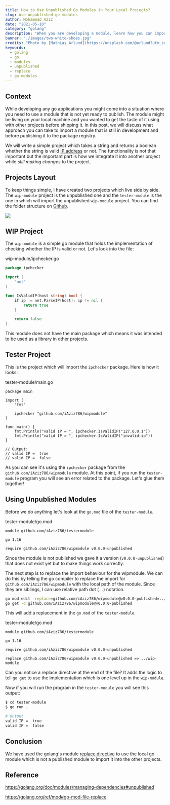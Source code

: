 ```yaml
---
title: How to Use Unpublished Go Modules in Your Local Projects?
slug: use-unpublished-go-modules
author: Mohammad Aziz
date: "2021-05-10"
category: "golang"
description: "When you are developing a module, learn how you can import and test them in other go projects before publishing it."
banner: "./images/two-white-shoes.jpg"
credits: "Photo by [Mathias Arlund](https://unsplash.com/@arlund?utm_source=unsplash&utm_medium=referral&utm_content=creditCopyText) on [Unsplash](https://unsplash.com/s/photos/pieces?utm_source=unsplash&utm_medium=referral&utm_content=creditCopyText)"
keywords:
  - golang
  - go
  - modules
  - unpublished
  - replace
  - go modules
---
```


## Context

While developing any go applications you might come into a situation where you need to use a module that is not yet ready to publish. The module might be living on your local machine and you wanted to get the taste of it using with other projects before shipping it. In this post, we will discuss what approach you can take to import a module that is still in development and before publishing it to the package registry.

We will write a simple project which takes a string and returns a boolean whether the string is valid [IP address][1] or not. The functionality is not that important but the important part is how we integrate it into another project while _still making changes_ to the project.

## Projects Layout

To keep things simple, I have created two projects which live side by side. The `wip-module` project is the unpublished one and the `tester-module` is the one in which will import the unpublished `wip-module` project. You can find the folder structure on [Github][github-unpublished-link].

<p></p>
<Image src="./images/two-folders.png" />

## WIP Project

The `wip-module` is a simple go module that holds the implementation of checking whether the IP is valid or not. Let's look into the file:

wip-module/ipchecker.go

```go
package ipchecker

import (
    "net"
)

func IsValidIP(host string) bool {
    if ip := net.ParseIP(host); ip != nil {
        return true
    }

    return false
}
```

This module does not have the main package which means it was intended to be used as a library in other projects.

## Tester Project

This is the project which will import the `ipchecker` package. Here is how it looks:

tester-module/main.go

```go{6}
package main

import (
    "fmt"

    ipchecker "github.com/iAziz786/wipmodule"
)

func main() {
    fmt.Println("valid IP = ", ipchecker.IsValidIP("127.0.0.1"))
    fmt.Println("valid IP = ", ipchecker.IsValidIP("invalid-ip"))
}

// Output:
// valid IP =  true
// valid IP =  false
```

As you can see it's using the `ipchecker` package from the `github.com/iAziz786/wipmodule` module. At this point, if you run the `tester-module` program you will see an error related to the package. Let's glue them together!

## Using Unpublished Modules

Before we do anything let's look at the `go.mod` file of the `tester-module`.

tester-module/go.mod

```
module github.com/iAziz786/testermodule

go 1.16

require github.com/iAziz786/wipmodule v0.0.0-unpublished
```

Since the module is not published we gave it a version (`v0.0.0-unpublished`) that does not exist yet but to make things work correctly.

The next step is to replace the import behaviour for the wipmodule. We can do this by telling the go compiler to replace the import for `github.com/iAziz786/wipmodule` with the local path of the module. Since they are siblings, I can use relative path dot (`..`) notation.

```sh
go mod edit -replace=github.com/iAziz786/wipmodule@v0.0.0-published=../wip-module
go get -d github.com/iAziz786/wipmodule@v0.0.0-published
```

This will add a replacement in the `go.mod` of the `tester-module`.

tester-module/go.mod

```{7}
module github.com/iAziz786/testermodule

go 1.16

require github.com/iAziz786/wipmodule v0.0.0-unpublished

replace github.com/iAziz786/wipmodule v0.0.0-unpublished => ../wip-module
```

Can you notice a replace directive at the end of the file? It adds the logic to tell `go get` to use the implementation which is one level up in the `wip-module`.

Now if you will run the program in the `tester-module` you will see this output:

```sh
$ cd tester-module
$ go run .

# Output
valid IP =  true
valid IP =  false
```

## Conclusion

We have used the golang's module [replace directive](https://golang.org/ref/mod#go-mod-file-replace) to use the local go module which is not a published module to import it into the other projects.

## Reference

https://golang.org/doc/modules/managing-dependencies#unpublished

https://golang.org/ref/mod#go-mod-file-replace

[github-unpublished-link]: https://github.com/iAziz786/unpublished-go-module
[1]: https://en.wikipedia.org/wiki/IP_address
